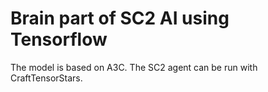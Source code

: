 # Brain part of SC2 AI using Tensorflow

The model is based on A3C. The SC2 agent can be run with CraftTensorStars.